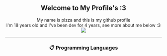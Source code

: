 <h2 align="center"><b>Welcome to My Profile's :3</b></h2>
<div align="center"><span>My name is pizza and this is my github profile</span><br><span>I'm 18 years old and I've been dev  for 4 years, see more about me below :3</span></div>
<a><div align="center"><img src="https://lanyard.cnrad.dev/api/864830171635122198"></div></a>
<hr>
<h3 align="center"><b> 📋 Programming Languages </b></h3>
<div align="center></div>
